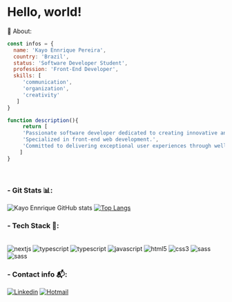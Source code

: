 # Hello, world!

👤 About:

 ``` javascript
 const infos = {
   name: 'Kayo Ennrique Pereira',
   country: 'Brazil',
   status: 'Software Developer Student',
   profession: 'Front-End Developer',
   skills: [
      'communication',
      'organization',
      'creativity'
    ]
}

function description(){
      return [
      'Passionate software developer dedicated to creating innovative and human-centered solutions.',
      'Specialized in front-end web development.',
      'Committed to delivering exceptional user experiences through well-organized projects.'
     ]
}
```


</div><br/>

###  - Git Stats 📊:
![Kayo Ennrique GitHub stats](https://github-readme-stats.vercel.app/api?username=kayoennrique&show_icons=true&theme=midnight-purple)
[![Top Langs](https://github-readme-stats.vercel.app/api/top-langs/?username=kayoennrique&layout=donut)](https://github.com/kayoennrique/github-readme-stats)

### - Tech Stack 📱:
<div style="display: inline_block"><br/>
  <img align="center" alt="nextjs" src="https://img.shields.io/badge/Next-black?style=for-the-badge&logo=next.js&logoColor=white" />
  <img align="center" alt="typescript" src="https://img.shields.io/badge/React-20232A?style=for-the-badge&logo=react&logoColor=61DAFB" />
  <img align="center" alt="typescript" src="https://img.shields.io/badge/TypeScript-007ACC?style=for-the-badge&logo=typescript&logoColor=white" />
  <img align="center" alt="javascript" src="https://img.shields.io/badge/JavaScript-F7DF1E?style=for-the-badge&logo=javascript&logoColor=black" />
  <img align="center" alt="html5" src="https://img.shields.io/badge/HTML5-E34F26?style=for-the-badge&logo=html5&logoColor=white" />
  <img align="center" alt="css3" src="https://img.shields.io/badge/CSS3-1572B6?style=for-the-badge&logo=css3&logoColor=white" />
  <img align="center" alt="sass" src="https://img.shields.io/badge/Sass-CC6699?style=for-the-badge&logo=sass&logoColor=white" />
  <img align="center" alt="sass" src="https://img.shields.io/badge/Tailwind_CSS-38B2AC?style=for-the-badge&logo=tailwind-css&logoColor=white" />


###  - Contact info 📬:
[![Linkedin](https://img.shields.io/badge/LinkedIn-0077B5?style=for-the-badge&logo=linkedin&logoColor=white)](https://www.linkedin.com/in/kayoennrique/)
[![Hotmail](https://img.shields.io/badge/Outlook-0078D4?style=for-the-badge&logo=microsoft-outlook&logoColor=white)]()


 

